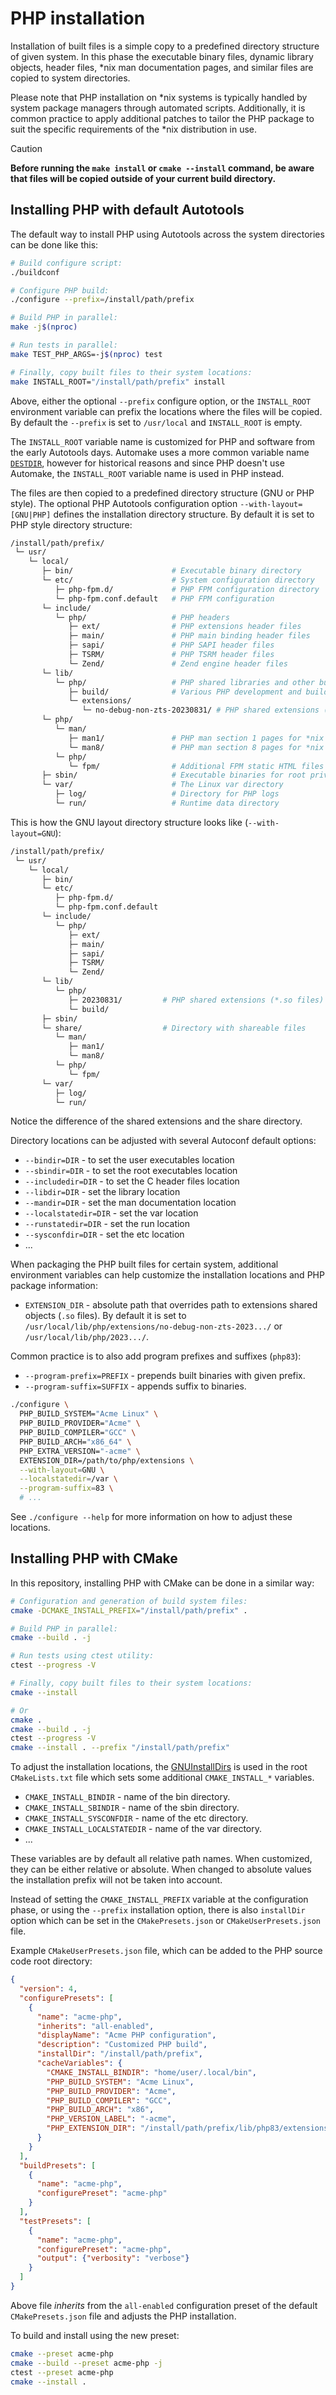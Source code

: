 # PHP installation

Installation of built files is a simple copy to a predefined directory structure
of given system. In this phase the executable binary files, dynamic library
objects, header files, \*nix man documentation pages, and similar files are
copied to system directories.

Please note that PHP installation on \*nix systems is typically handled by
system package managers through automated scripts. Additionally, it is common
practice to apply additional patches to tailor the PHP package to suit the
specific requirements of the \*nix distribution in use.

> [!CAUTION]
> **Before running the `make install` or `cmake --install` command, be aware
> that files will be copied outside of your current build directory.**

## Installing PHP with default Autotools

The default way to install PHP using Autotools across the system directories can
be done like this:

```sh
# Build configure script:
./buildconf

# Configure PHP build:
./configure --prefix=/install/path/prefix

# Build PHP in parallel:
make -j$(nproc)

# Run tests in parallel:
make TEST_PHP_ARGS=-j$(nproc) test

# Finally, copy built files to their system locations:
make INSTALL_ROOT="/install/path/prefix" install
```

Above, either the optional `--prefix` configure option, or the `INSTALL_ROOT`
environment variable can prefix the locations where the files will be copied. By
default the `--prefix` is set to `/usr/local` and `INSTALL_ROOT` is empty.

The `INSTALL_ROOT` variable name is customized for PHP and software from the
early Autotools days. Automake uses a more common variable name
[`DESTDIR`](https://www.gnu.org/software/automake/manual/html_node/DESTDIR.html),
however for historical reasons and since PHP doesn't use Automake, the
`INSTALL_ROOT` variable name is used in PHP instead.

The files are then copied to a predefined directory structure (GNU or PHP
style). The optional PHP Autotools configuration option
`--with-layout=[GNU|PHP]` defines the installation directory structure. By
default it is set to PHP style directory structure:

```sh
/install/path/prefix/
 └─ usr/
    └─ local/
       ├─ bin/                      # Executable binary directory
       └─ etc/                      # System configuration directory
          ├─ php-fpm.d/             # PHP FPM configuration directory
          └─ php-fpm.conf.default   # PHP FPM configuration
       └─ include/
          └─ php/                   # PHP headers
             ├─ ext/                # PHP extensions header files
             ├─ main/               # PHP main binding header files
             ├─ sapi/               # PHP SAPI header files
             ├─ TSRM/               # PHP TSRM header files
             └─ Zend/               # Zend engine header files
       └─ lib/
          └─ php/                   # PHP shared libraries and other build files
             ├─ build/              # Various PHP development and build files
             └─ extensions/
                └─ no-debug-non-zts-20230831/ # PHP shared extensions (*.so files)
       └─ php/
          └─ man/
             ├─ man1/               # PHP man section 1 pages for *nix systems
             └─ man8/               # PHP man section 8 pages for *nix systems
          └─ php/
             └─ fpm/                # Additional FPM static HTML files
       ├─ sbin/                     # Executable binaries for root priviledges
       └─ var/                      # The Linux var directory
          ├─ log/                   # Directory for PHP logs
          └─ run/                   # Runtime data directory
```

This is how the GNU layout directory structure looks like (`--with-layout=GNU`):

```sh
/install/path/prefix/
 └─ usr/
    └─ local/
       ├─ bin/
       └─ etc/
          ├─ php-fpm.d/
          └─ php-fpm.conf.default
       └─ include/
          └─ php/
             ├─ ext/
             ├─ main/
             ├─ sapi/
             ├─ TSRM/
             └─ Zend/
       └─ lib/
          └─ php/
             ├─ 20230831/         # PHP shared extensions (*.so files)
             └─ build/
       ├─ sbin/
       └─ share/                  # Directory with shareable files
          └─ man/
             ├─ man1/
             └─ man8/
          └─ php/
             └─ fpm/
       └─ var/
          ├─ log/
          └─ run/
```

Notice the difference of the shared extensions and the share directory.

Directory locations can be adjusted with several Autoconf default options:

* `--bindir=DIR` - to set the user executables location
* `--sbindir=DIR` - to set the root executables location
* `--includedir=DIR` - to set the C header files location
* `--libdir=DIR` - set the library location
* `--mandir=DIR` - set the man documentation location
* `--localstatedir=DIR` - set the var location
* `--runstatedir=DIR` - set the run location
* `--sysconfdir=DIR` - set the etc location
* ...

When packaging the PHP built files for certain system, additional environment
variables can help customize the installation locations and PHP package
information:

* `EXTENSION_DIR` - absolute path that overrides path to extensions shared
  objects (`.so` files). By default it is set to
  `/usr/local/lib/php/extensions/no-debug-non-zts-2023.../` or
  `/usr/local/lib/php/2023.../`.

Common practice is to also add program prefixes and suffixes (`php83`):

* `--program-prefix=PREFIX` - prepends built binaries with given prefix.
* `--program-suffix=SUFFIX` - appends suffix to binaries.

```sh
./configure \
  PHP_BUILD_SYSTEM="Acme Linux" \
  PHP_BUILD_PROVIDER="Acme" \
  PHP_BUILD_COMPILER="GCC" \
  PHP_BUILD_ARCH="x86_64" \
  PHP_EXTRA_VERSION="-acme" \
  EXTENSION_DIR=/path/to/php/extensions \
  --with-layout=GNU \
  --localstatedir=/var \
  --program-suffix=83 \
  # ...
```

See `./configure --help` for more information on how to adjust these locations.

## Installing PHP with CMake

In this repository, installing PHP with CMake can be done in a similar way:

```sh
# Configuration and generation of build system files:
cmake -DCMAKE_INSTALL_PREFIX="/install/path/prefix" .

# Build PHP in parallel:
cmake --build . -j

# Run tests using ctest utility:
ctest --progress -V

# Finally, copy built files to their system locations:
cmake --install

# Or
cmake .
cmake --build . -j
ctest --progress -V
cmake --install . --prefix "/install/path/prefix"
```

To adjust the installation locations, the
[GNUInstallDirs](https://cmake.org/cmake/help/latest/module/GNUInstallDirs.html)
is used in the root `CMakeLists.txt` file which sets some additional
`CMAKE_INSTALL_*` variables.

* `CMAKE_INSTALL_BINDIR` - name of the bin directory.
* `CMAKE_INSTALL_SBINDIR` - name of the sbin directory.
* `CMAKE_INSTALL_SYSCONFDIR` - name of the etc directory.
* `CMAKE_INSTALL_LOCALSTATEDIR` - name of the var directory.
* ...

These variables are by default all relative path names. When customized, they
can be either relative or absolute. When changed to absolute values the
installation prefix will not be taken into account.

Instead of setting the `CMAKE_INSTALL_PREFIX` variable at the configuration
phase, or using the `--prefix` installation option, there is also `installDir`
option which can be set in the `CMakePresets.json` or `CMakeUserPresets.json`
file.

Example `CMakeUserPresets.json` file, which can be added to the PHP source code
root directory:

```json
{
  "version": 4,
  "configurePresets": [
    {
      "name": "acme-php",
      "inherits": "all-enabled",
      "displayName": "Acme PHP configuration",
      "description": "Customized PHP build",
      "installDir": "/install/path/prefix",
      "cacheVariables": {
        "CMAKE_INSTALL_BINDIR": "home/user/.local/bin",
        "PHP_BUILD_SYSTEM": "Acme Linux",
        "PHP_BUILD_PROVIDER": "Acme",
        "PHP_BUILD_COMPILER": "GCC",
        "PHP_BUILD_ARCH": "x86",
        "PHP_VERSION_LABEL": "-acme",
        "PHP_EXTENSION_DIR": "/install/path/prefix/lib/php83/extensions"
      }
    }
  ],
  "buildPresets": [
    {
      "name": "acme-php",
      "configurePreset": "acme-php"
    }
  ],
  "testPresets": [
    {
      "name": "acme-php",
      "configurePreset": "acme-php",
      "output": {"verbosity": "verbose"}
    }
  ]
}
```

Above file *inherits* from the `all-enabled` configuration preset of the default
`CMakePresets.json` file and adjusts the PHP installation.

To build and install using the new preset:

```sh
cmake --preset acme-php
cmake --build --preset acme-php -j
ctest --preset acme-php
cmake --install .
```
